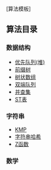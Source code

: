[算法模板]
## 算法目录
### 数据结构
- [优先队列(堆)](https://github.com/YakultGo/go-datastructure/blob/main/ds/priority_queue.go)
- [前缀树](https://github.com/YakultGo/go-datastructure/blob/main/ds/trie.go)
- [树状数组](https://github.com/YakultGo/go-datastructure/blob/main/ds/fenwickTree.go)
- [双端队列](https://github.com/YakultGo/go-datastructure/blob/main/ds/deque.go)
- [并查集](https://github.com/YakultGo/go-datastructure/blob/main/ds/dsu.go)
- [ST表](https://github.com/YakultGo/go-datastructure/blob/main/ds/rmq.go)
### 字符串
- [KMP]()
- [字符串哈希]()
- [Z函数]()
### 数学